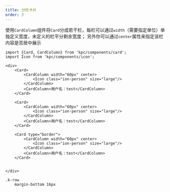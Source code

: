 ```yaml
---
title: 分栏卡片
order: 3
---
```


使用`CardColumn`组件将`Card`分成若干栏，每栏可以通过`width`（需要指定单位）单独定义宽度，未定义的栏平分剩余宽度；
另外你可以通过`center`属性来指定该栏内容是否居中展示

```vdt
import {Card, CardColumn} from 'kpc/components/card';
import Icon from 'kpc/components/icon';

<div>
    <Card>
        <CardColumn width="60px" center>
            <Icon class="ion-person" size="large"/>
        </CardColumn>
        <CardColumn>用户名：test</CardColumn>
    </Card>

    <Card>
        <CardColumn width="60px" center>
            <Icon class="ion-person" size="large"/>
        </CardColumn>
        <CardColumn>用户名：test</CardColumn>
    </Card>

    <Card type="border">
        <CardColumn width="60px" center>
            <Icon class="ion-person" size="large"/>
        </CardColumn>
        <CardColumn>用户名：test</CardColumn>
    </Card>
    

</div>
```

```styl
.k-row
    margin-bottom 16px
```

